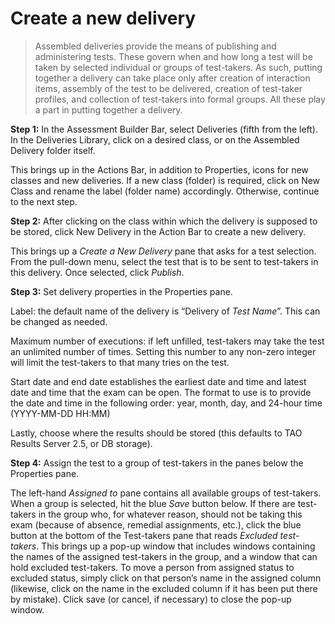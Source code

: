 # Create a new delivery

>Assembled deliveries provide the means of publishing and administering tests. These govern when and how long a test will be taken by selected individual or groups of test-takers. As such, putting together a delivery can take place only after creation of interaction items, assembly of the test to be delivered, creation of test-taker profiles, and collection of test-takers into formal groups. All these play a part in putting together a delivery.

**Step 1:** In the Assessment Builder Bar, select Deliveries (fifth from the left). In the Deliveries Library, click on a desired class, or on the Assembled Delivery folder itself.

This brings up in the Actions Bar, in addition to Properties, icons for new classes and new deliveries. If a new class (folder) is required, click on New Class and rename the label (folder name) accordingly. Otherwise, continue to the next step.

**Step 2:** After clicking on the class within which the delivery is supposed to be stored, click New Delivery in the Action Bar to create a new delivery.

This brings up a *Create a New Delivery* pane that asks for a test selection. From the pull-down menu, select the test that is to be sent to test-takers in this delivery. Once selected, click *Publish*.

**Step 3:** Set delivery properties in the Properties pane.

Label: the default name of the delivery is “Delivery of *Test Name*”. This can be changed as needed. 

Maximum number of executions: if left unfilled, test-takers may take the test an unlimited number of times. Setting this number to any non-zero integer will limit the test-takers to that many tries on the test.

Start date and end date establishes the earliest date and time and latest date and time that the exam can be open. The format to use is to provide the date and time in the following order: year, month, day, and 24-hour time (YYYY-MM-DD HH:MM)

Lastly, choose where the results should be stored (this defaults to TAO Results Server 2.5, or DB storage).

**Step 4:** Assign the test to a group of test-takers in the panes below the Properties pane.

The left-hand *Assigned to* pane contains all available groups of test-takers. When a group is selected, hit the blue *Save* button below. If there are test-takers in the group who, for whatever reason, should not be taking this exam (because of absence, remedial assignments, etc.), click the blue button at the bottom of the Test-takers pane that reads *Excluded test-takers*. This brings up a pop-up window that includes windows containing the names of the assigned test-takers in the group, and a window that can hold excluded test-takers. To move a person from assigned status to excluded status, simply click on that person’s name in the assigned column (likewise, click on the name in the excluded column if it has been put there by mistake). Click save (or cancel, if necessary) to close the pop-up window.
